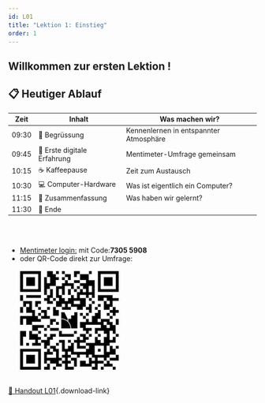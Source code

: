 ```yaml
---
id: L01
title: "Lektion 1: Einstieg"
order: 1
---
```


## **Willkommen zur ersten Lektion !**


## 📋 **Heutiger Ablauf**
| Zeit | Inhalt | Was machen wir? |
|------|---------|-----------------|
| 09:30 | 👋 Begrüssung | Kennenlernen in entspannter Atmosphäre |
| 09:45 | 📱 Erste digitale Erfahrung | Mentimeter-Umfrage gemeinsam |
| 10:15 | ☕ Kaffeepause | Zeit zum Austausch |
| 10:30 | 💻 Computer-Hardware  | Was ist eigentlich ein Computer? |
| 11:15 | 📝 Zusammenfassung | Was haben wir gelernt? |
| 11:30 | 📝 Ende  |

<br><br>

- [Mentimeter login:](https://menti.com) mit Code:**7305 5908**
- oder QR-Code direkt zur Umfrage: <br><br>
![QR](./mentimeter_qr_L01.png)
<br><br>





[📄 Handout L01](/static/docs/grundkurs-2025/G-L01-handout.pdf){.download-link}